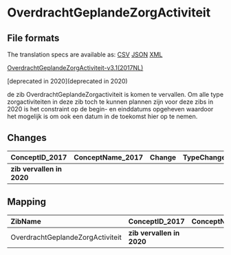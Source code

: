 # OverdrachtGeplandeZorgActiviteit
## File formats

The translation specs are available as: 
[CSV](../csv/OverdrachtGeplandeZorgActiviteit.csv) [JSON](../json/OverdrachtGeplandeZorgActiviteit.json) [XML](../xml/OverdrachtGeplandeZorgActiviteit.xml)



[OverdrachtGeplandeZorgActiviteit-v3.1(2017NL)](https://zibs.nl/wiki/OverdrachtGeplandeZorgActiviteit-v3.1(2017NL))

[deprecated in 2020](deprecated in 2020)



de zib OverdrachtGeplandeZorgactiviteit is komen te vervallen. Om alle type zorgactiviteiten in deze zib toch te kunnen plannen zijn voor deze zibs in 2020 is het constraint op de begin- en einddatums opgeheven waardoor het mogelijk is om ook een datum in de toekomst hier op te nemen. 





## Changes

| ConceptID_2017            | ConceptName_2017   | Change   | TypeChange   | Impact_heen   | TRANSLATIE_spec_heen   | Impact_terug   | TRANSLATIE_spec_terug   | Omschrijving   |
|:--------------------------|:-------------------|:---------|:-------------|:--------------|:-----------------------|:---------------|:------------------------|:---------------|
| **zib vervallen in 2020** |                    |          |              |               |                        |                |                         |                |

## Mapping

| ZibName                          | ConceptID_2017            | ConceptName_2017   | Codelists_2017   | Change   | ConceptID_2020            | ConceptName_2020   | Codelists_2020   | Bits   | Omschrijving   | TypeChange   | Impact_heen   | TRANSLATIE_spec_heen   | Impact_terug   | TRANSLATIE_spec_terug   |
|:---------------------------------|:--------------------------|:-------------------|:-----------------|:---------|:--------------------------|:-------------------|:-----------------|:-------|:---------------|:-------------|:--------------|:-----------------------|:---------------|:------------------------|
| OverdrachtGeplandeZorgActiviteit | **zib vervallen in 2020** |                    |                  |          | **zib vervallen in 2020** |                    |                  |        |                |              |               |                        |                |                         |

